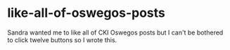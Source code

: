 # like-all-of-oswegos-posts

Sandra wanted me to like all of CKI Oswegos posts but I can't be bothered to click twelve buttons so I wrote this. 
